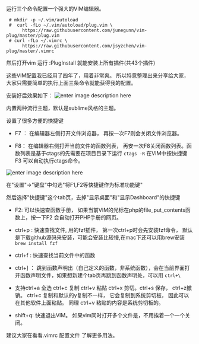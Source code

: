 运行三个命令配置一个强大的VIM编辑器。  

     # mkdir -p ~/.vim/autoload
     #  curl -fLo ~/.vim/autoload/plug.vim \
          https://raw.githubusercontent.com/junegunn/vim-plug/master/plug.vim
     # curl -fLo ~/.vimrc \
          https://raw.githubusercontent.com/jsyzchen/vim-plug/master/.vimrc

 然后打开vim 运行  :PlugInstall 就能安装上所有插件(共43个插件)

 这些VIM配置我已经用了四年了，用着非常爽。 所以特意整理出来分享给大家，大家只需要简单的执行上面三条命令就能获得我的配置。

安装好后效果如下：
![enter image description here](https://github.com/jsyzchen/vim-plug/raw/master/screenshot.png)

内置两种流行主题，默认是sublime风格的主题。

设置了很多方便的快捷键 

* F7 ：  在编辑器左侧打开文件浏览器， 再按一次F7则会关闭文件浏览器。 

* F8：   在编辑器右侧打开当前文件的函数列表， 再安一次F8关闭函数列表。函数列表是基于ctags的先需要在项目目录下运行 `ctags -R`  在VIM中按快捷键 F3 可以自动执行ctags命令。

![enter image description here](https://github.com/jsyzchen/vim-plug/raw/master/Fn1.png)

在"设置"->"键盘"中勾选"将F1,F2等快捷键作为标准功能键"

然后选择"快捷键"这个tab页，去掉"显示桌面"和"显示Dashboard"的快捷键

* F2: 可以快速查函数手册， 如果当前VIM的光标在php的file_put_contents函数上，按一下F2 会自动打开PHP手册的网页。

* ctrl+p :   快速查找文件, 用的fzf插件， 第一次ctrl+p时会先安装fzf命令， 默认是下载github源码来安装，可能会安装比较慢,在mac下还可以用brew安装`brew install fzf`

* ctrl+f : 快速查找当前文件中的函数 

* ctrl+] ： 跳到函数声明出（自己定义的函数，非系统函数），会在当前界面打开函数声明文件，如果想新建个tab页再跳到函数声明处，可以用 `ctrl+\`

* 支持ctrl+a 全选  ctrl+c 复制  ctrl+v 粘贴  ctrl+x 剪切。ctrl+s 保存， ctrl+z撤销。   ctrl+c 复制和默认的y复制不一样， 它会复制到系统剪切板， 因此可以在其他软件上面粘贴。 同理  ctrl+v 粘贴的内容是系统剪切板的。

* shift+q: 快速退出VIM。  如果vim同时打开多个文件是，不用挨着一个一个关闭。

建议大家在看看.vimrc 配置文件 了解更多用法。
